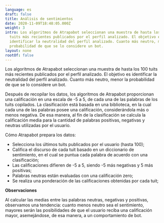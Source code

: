 ```yaml
---
language: es
draft: false
title: Análisis de sentimientos
date: 2020-11-09T18:48:05.000Z
weight: 3
intro: Los algoritmos de Atrapabot seleccionan una muestra de hasta los 100
  tuits más recientes publicados por el perfil analizado. El objetivo es
  identificar la neutralidad del perfil analizado. Cuanto más neutro, menor la
  probabilidad de que se lo considere un bot.
layout: none
rootOf: false
---
```

Los algoritmos de Atrapabot seleccionan una muestra de hasta los 100 tuits más recientes publicados por el perfil analizado. El objetivo es identificar la neutralidad del perfil analizado. Cuanto más neutro, menor la probabilidad de que se lo considere un bot.

Después de recopilar los datos, los algoritmos de Atrapabot proporcionan una calificación en una escala de -5 a 5, de cada una de las palabras de los tuits copilados. La clasificación está basada en una biblioteca, en la cual cada una de las palabras posee una calificación, considerándola más o menos negativa. De esa manera, al fin de la clasificación se calcula la calificación media para la cantidad de palabras positivas, negativas y neutras utilizadas por el usuario.

Cómo Atrapabot prepara los datos:

* Selecciona los últimos tuits publicados por el usuario (hasta 100);
* Califica el discurso de cada tuit basado en un diccionario de sentimiento, en el cual se puntua cada palabra de acuerdo con una clasificación;
* Las calificaciones difieren de -5 a 5, siendo -5 más negativas y 5 más positivas;
* Palabras neutras están evaluadas con una calificación zero;
* Se realiza una ponderación de las calificaciones obtenidas por cada tuit;

**Observaciones**

Al calcular las medias entre las palabras neutras, negativas y positivas, observamos una tendencia: cuanto menos neutro sea el sentimiento, mayores serán las posibilidades de que el usuario reciba una calificación mayor, asemejándose, de esa manera, a un comportamiento de bot.